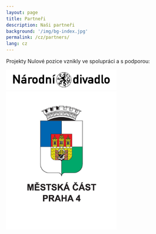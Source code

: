 ```yaml
---
layout: page
title: Partneři
description: Naši partneři
background: '/img/bg-index.jpg'
permalink: /cz/partners/
lang: cz
---
```


Projekty Nulové pozice vznikly ve spolupráci a s podporou:

<a href="https://www.narodni-divadlo.cz/">
<img src="/img/partners/nd.jpg" alt="Národní divadlo" width="300" />
</a>

<a href="https://www.praha4.cz/">
<img src="/img/partners/praha4.jpg" alt="Praha 4" width="300" />
</a>
